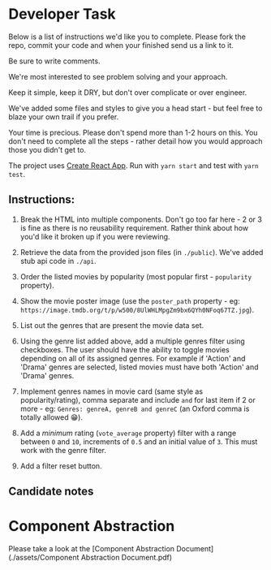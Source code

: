 # Developer Task

Below is a list of instructions we'd like you to complete. Please fork the repo, commit your code and when your finished send us a link to it.

Be sure to write comments.

We're most interested to see problem solving and your approach.

Keep it simple, keep it DRY, but don't over complicate or over engineer.

We've added some files and styles to give you a head start - but feel free to blaze your own trail if you prefer.

Your time is precious. Please don't spend more than 1-2 hours on this. You don't need to complete all the steps - rather detail how you would approach those you didn't get to.

The project uses [Create React App](https://github.com/facebook/create-react-app). Run with `yarn start` and test with `yarn test`.

## Instructions:

1. Break the HTML into multiple components. Don't go too far here - 2 or 3 is fine as there is no reusability requirement. Rather think about how you'd like it broken up if you were reviewing.

2. Retrieve the data from the provided json files (in `./public`). We've added stub api code in `./api`.

3. Order the listed movies by popularity (most popular first - `popularity` property).

4. Show the movie poster image (use the `poster_path` property - eg: `https://image.tmdb.org/t/p/w500/8UlWHLMpgZm9bx6QYh0NFoq67TZ.jpg`).

5. List out the genres that are present the movie data set.

6. Using the genre list added above, add a multiple genres filter using checkboxes. The user should have the ability to toggle movies depending on all of its assigned genres. For example if 'Action' and 'Drama' genres are selected, listed movies must have both 'Action' and 'Drama' genres.

7. Implement genres names in movie card (same style as popularity/rating), comma separate and include `and` for last item if 2 or more - eg: `Genres: genreA, genreB and genreC` (an Oxford comma is totally allowed 😁).

8. Add a _minimum_ rating (`vote_average` property) filter with a range between `0` and `10`, increments of `0.5` and an initial value of `3`. This must work with the genre filter.

9. Add a filter reset button.

## Candidate notes

# Component Abstraction 

Please take a look at the [Component Abstraction Document](./assets/Component Abstraction Document.pdf)


